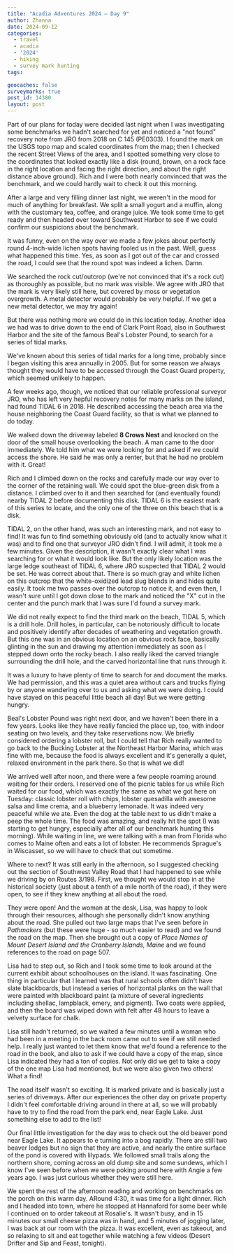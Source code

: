 ```yaml
---
title: "Acadia Adventures 2024 – Day 9"
author: Zhanna
date: 2024-09-12
categories: 
  - travel
  - acadia
  - '2024'
  - hiking
  - survey mark hunting
tags:

geocaches: false
surveymarks: true
post_id: 14380
layout: post
---
```


Part of our plans for today were decided last night when I was investigating some benchmarks we hadn't searched for yet and noticed a "not found" recovery note from JRO from 2018 on C 145 (PE0303). I found the mark on the USGS topo map and scaled coordinates from the map; then I checked the recent Street Views of the area, and I spotted something very close to the coordinates that looked exactly like a disk (round, brown, on a rock face in the right location and facing the right direction, and about the right distance above ground). Rich and I were both nearly convinced that was the benchmark, and we could hardly wait to check it out this morning.

After a large and very filling dinner last night, we weren't in the mood for much of anything for breakfast. We split a small yogurt and a muffin, along with the customary tea, coffee, and orange juice. We took some time to get ready and then headed over toward Southwest Harbor to see if we could confirm our suspicions about the benchmark.
  
It was funny, even on the way over we made a few jokes about perfectly round 4-inch-wide lichen spots having fooled us in the past. Well, guess what happened this time. Yes, as soon as I got out of the car and crossed the road, I could see that the round spot was indeed a lichen. Damn.

We searched the rock cut/outcrop (we're not convinced that it's a rock cut) as thoroughly as possible, but no mark was visible. We agree with JRO that the mark is very likely still here, but covered by moss or vegetation overgrowth. A metal detector would probably be very helpful. If we get a new metal detector, we may try again!

But there was nothing more we could do in this location today. Another idea we had was to drive down to the end of Clark Point Road, also in Southwest Harbor and the site of the famous Beal's Lobster Pound, to search for a series of tidal marks. 

We've known about this series of tidal marks for a long time, probably since I began visiting this area annually in 2005. But for some reason we always thought they would have to be accessed through the Coast Guard property, which seemed unlikely to happen.
  
A few weeks ago, though, we noticed that our reliable professional surveyor JRO, who has left very hepful recovery notes for many marks on the island, had found TIDAL 6 in 2018. He described accessing the beach area via the house neighboring the Coast Guard facility, so that is what we planned to do today.

We walked down the driveway labeled **8 Crows Nest** and knocked on the door of the small house overlooking the beach. A man came to the door immediately. We told him what we were looking for and asked if we could access the shore. He said he was only a renter, but that he had no problem with it. Great!

Rich and I climbed down on the rocks and carefully made our way over to the corner of the retaining wall. We could spot the blue-green disk from a distance. I climbed over to it and then searched for (and eventually found) nearby TIDAL 2 before documenting this disk. TIDAL 6 is the easiest mark of this series to locate, and the only one of the three on this beach that is a disk.

TIDAL 2, on the other hand, was such an interesting mark, and not easy to find! It was fun to find something obviously old (and to actually know what it was) and to find one that surveyor JRO didn't find. I will admit, it took me a few minutes. Given the description, it wasn't exactly clear what I was searching for or what it would look like. But the only likely location was the large ledge southeast of TIDAL 6, where JRO suspected that TIDAL 2 would be set. He was correct about that. There is so much gray and white lichen on this outcrop that the white-oxidized lead slug blends in and hides quite easily. It took me two passes over the outcrop to notice it, and even then, I wasn't sure until I got down close to the mark and noticed the "X" cut in the center and the punch mark that I was sure I'd found a survey mark.
  
We did not really expect to find the third mark on the beach, TIDAL 5, which is a drill hole. Drill holes, in particular, can be notoriously difficult to locate and positively identify after decades of weathering and vegetation growth. But this one was in an obvious location on an obvious rock face, basically glinting in the sun and drawing my attention immediately as soon as I stepped down onto the rocky beach. I also really liked the carved triangle surrounding the drill hole, and the carved horizontal line that runs through it.

It was a luxury to have plenty of time to search for and document the marks. We had permission, and this was a quiet area without cars and trucks flying by or anyone wandering over to us and asking what we were doing. I could have stayed on this peaceful little beach all day! But we were getting hungry.

Beal's Lobster Pound was right next door, and we haven't been there in a few years. Looks like they have really fancied the place up, too, with indoor seating on two levels, and they take reservations now. We briefly considered ordering a lobster roll, but I could tell that Rich really wanted to go back to the Bucking Lobster at the Northeast Harbor Marina, which was fine with me, because the food is always excellent and it's generally a quiet, relaxed environment in the park there. So that is what we did!

We arrived well after noon, and there were a few people roaming around waiting for their orders. I reserved one of the picnic tables for us while Rich waited for our food, which was exactly the same as what we got here on Tuesday: classic lobster roll with chips, lobster quesadilla with awesome salsa and lime crema, and a blueberry lemonade. It was indeed very peaceful while we ate. Even the dog at the table next to us didn't make a peep the whole time. The food was amazing, and really hit the spot (I was starting to get hungry, especially after all of our benchmark hunting this morning). While waiting in line, we were talking with a man from Florida who comes to Maine often and eats a lot of lobster. He recommends Sprague's in Wiscasset, so we will have to check that out sometime.

Where to next? It was still early in the afternoon, so I suggested checking out the section of Southwest Valley Road that I had happened to see while we driving by on Routes 3/198. First, we thought we would stop in at the historical society (just about a tenth of a mile north of the road), if they were open, to see if they knew anything at all about the road.

They were open! And the woman at the desk, Lisa, was happy to look through their resources, although she personally didn't know anything about the road. She pulled out two large maps that I've seen before in _Pathmakers_ (but these were huge - so much easier to read) and we found the road on the map. Then she brought out a copy of _Place Names of Mount Desert Island and the Cranberry Islands, Maine_ and we found references to the road on page 507.

Lisa had to step out, so Rich and I took some time to look around at the current exhibit about schoolhouses on the island. It was fascinating. One thing in particular that I learned was that rural schools often didn't have slate blackboards, but instead a series of horizontal planks on the wall that were painted with blackboard paint (a mixture of several ingredients including shellac, lampblack, emery, and pigment). Two coats were applied, and then the board was wiped down with felt after 48 hours to leave a velvety surface for chalk.

Lisa still hadn't returned, so we waited a few minutes until a woman who had been in a meeting in the back room came out to see if we still needed help. I really just wanted to let them know that we'd found a reference to the road in the book, and also to ask if we could have a copy of the map, since Lisa indicated they had a ton of copies. Not only did we get to take a copy of the one map Lisa had mentioned, but we were also given two others! What a find!

The road itself wasn't so exciting. It is marked private and is basically just a series of driveways. After our experiences the other day on private property I didn't feel comfortable driving around in there at all, so we will probably have to try to find the road from the park end, near Eagle Lake. Just something else to add to the list!

Our final little investigation for the day was to check out the old beaver pond near Eagle Lake. It appears to e turning into a bog rapidly. There are still two beaver lodges but no sign that they are active, and nearly the entire surface of the pond is covered with lilypads. We followed small trails along the northern shore, coming across an old dump site and some sundews, which I know I've seen before when we were poking around here with Angie a few years ago. I was just curious whether they were still here.

We spent the rest of the afternoon reading and working on benchmarks on the porch on this warm day. ARound 4:30, it was time for a light dinner. Rich and I headed into town, where he stopped at Hannaford for some beer while I continued on to order takeout at Rosalie's. It wasn't busy, and in 15 minutes our small cheese pizza was in hand, and 5 minutes of jogging later, I was back at our room with the pizza. It was excellent, even as takeout, and so relaxing to sit and eat together while watching a few videos (Desert Drifter and Sip and Feast, tonight).